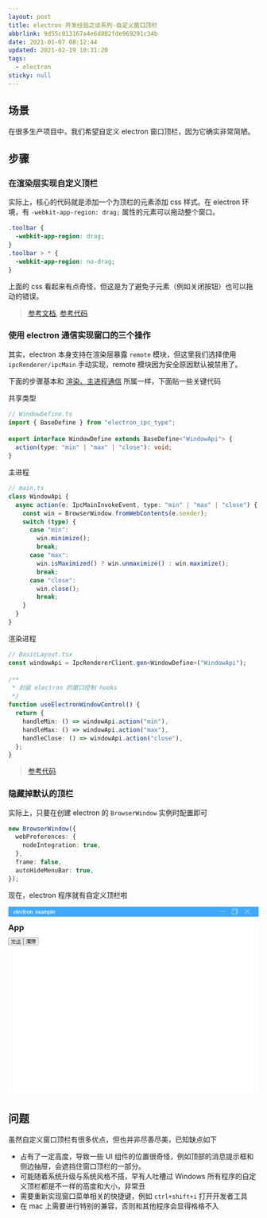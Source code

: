 ```yaml
---
layout: post
title: electron 开发经验之谈系列-自定义窗口顶栏
abbrlink: 9d55c013167a4e6d802fde969291c34b
date: 2021-01-07 08:12:44
updated: 2021-02-19 10:31:20
tags:
  - electron
sticky: null
---
```


## 场景

在很多生产项目中，我们希望自定义 electron 窗口顶栏，因为它确实非常简陋。

## 步骤

### 在渲染层实现自定义顶栏

实际上，核心的代码就是添加一个为顶栏的元素添加 css 样式。在 electron 环境，有 `-webkit-app-region: drag;` 属性的元素可以拖动整个窗口。

```css
.toolbar {
  -webkit-app-region: drag;
}
.toolbar > * {
  -webkit-app-region: no-drag;
}
```

上面的 css 看起来有点奇怪，但这是为了避免子元素（例如关闭按钮）也可以拖动的错误。

> [参考文档](https://www.electronjs.org/docs/api/browser-window#event-system-context-menu-windows), [参考代码](https://github.com/rxliuli/electron_example/blob/18a1a756e5c82e87ef1c8755a0be036b6765f04b/apps/renderer/src/components/router/component/BasicLayout.module.css#L13)

### 使用 electron 通信实现窗口的三个操作

其实，electron 本身支持在渲染层暴露 `remote` 模块，但这里我们选择使用 `ipcRenderer/ipcMain` 手动实现，remote 模块因为安全原因默认被禁用了。

下面的步骤基本和 [渲染、主进程通信](/p/6e778ce220e042a0902e7a85976e7e47) 所属一样，下面贴一些关键代码

共享类型

```ts
// WindowDefine.ts
import { BaseDefine } from "electron_ipc_type";

export interface WindowDefine extends BaseDefine<"WindowApi"> {
  action(type: "min" | "max" | "close"): void;
}
```

主进程

```ts
// main.ts
class WindowApi {
  async action(e: IpcMainInvokeEvent, type: "min" | "max" | "close") {
    const win = BrowserWindow.fromWebContents(e.sender);
    switch (type) {
      case "min":
        win.minimize();
        break;
      case "max":
        win.isMaximized() ? win.unmaximize() : win.maximize();
        break;
      case "close":
        win.close();
        break;
    }
  }
}
```

渲染进程

```ts
// BasicLayout.tsx
const windowApi = IpcRendererClient.gen<WindowDefine>("WindowApi");

/**
 * 封装 electron 的窗口控制 hooks
 */
function useElectronWindowControl() {
  return {
    handleMin: () => windowApi.action("min"),
    handleMax: () => windowApi.action("max"),
    handleClose: () => windowApi.action("close"),
  };
}
```

> [参考代码](https://github.com/rxliuli/electron_example/tree/3aea837b0c7661e030406a0c20d306694402a26f)

### 隐藏掉默认的顶栏

实际上，只要在创建 electron 的 `BrowserWindow` 实例时配置即可

```ts
new BrowserWindow({
  webPreferences: {
    nodeIntegration: true,
  },
  frame: false,
  autoHideMenuBar: true,
});
```

现在，electron 程序就有自定义顶栏啦

![1611134001681.png](/resource/14a1d8bbb1ca452092c384ca7cbec4c4.png)

## 问题

虽然自定义窗口顶栏有很多优点，但也并非尽善尽美，已知缺点如下

- 占有了一定高度，导致一些 UI 组件的位置很奇怪，例如顶部的消息提示框和侧边抽屉，会遮挡住窗口顶栏的一部分。
- 可能随着系统升级与系统风格不搭，早有人吐槽过 Windows 所有程序的自定义顶栏都是不一样的高度和大小，非常丑
- 需要重新实现窗口菜单相关的快捷键，例如 `ctrl+shift+i` 打开开发者工具
- 在 mac 上需要进行特别的兼容，否则和其他程序会显得格格不入
